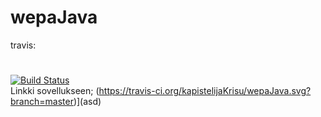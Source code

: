 # wepaJava

travis:
#
[![Build Status](https://travis-ci.org/kapistelijaKrisu/wepaJava.svg?branch=master)](https://travis-ci.org/kapistelijaKrisu/wepaJava)
<br/>
Linkki sovellukseen;
(https://travis-ci.org/kapistelijaKrisu/wepaJava.svg?branch=master)](asd)
